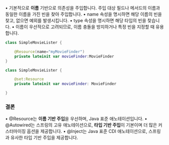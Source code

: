 
• 기본적으로 **이름** 기반으로 의존성을 주입합니다. 주입 대상 필드나 메서드의 이름과 동일한 이름을 가진 빈을 찾아 주입합니다.
• name 속성을 명시하면 해당 이름의 빈을 찾고, 없으면 예외를 발생시킵니다.
• type 속성을 명시하면 해당 타입의 빈을 찾습니다.
• 이름이 우선적으로 고려되므로, 이름 충돌을 방지하거나 특정 빈을 지정할 때 유용합니다.

```kotlin
class SimpleMovieLister {

	@Resource(name="myMovieFinder")
	private lateinit var movieFinder:MovieFinder
}
```

```kotlin
class SimpleMovieLister {

	@set:Resource
	private lateinit var movieFinder: MovieFinder

}
```

### 결론

• @Resource는 **이름 기반 주입**을 우선하며, Java 표준 애노테이션입니다.
• @Autowired는 스프링의 고유 애노테이션으로, **타입 기반 주입**이 기본이며 더 많은 커스터마이징 옵션을 제공합니다.
• @Inject는 Java 표준 CDI 애노테이션으로, 스프링과 유사한 타입 기반 주입을 제공합니다.